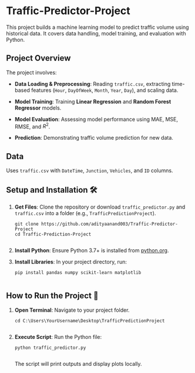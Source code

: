 # Traffic-Predictor-Project

This project builds a machine learning model to predict traffic volume using historical data. It covers data handling, model training, and evaluation with Python.

## Project Overview

The project involves:

* **Data Loading & Preprocessing**: Reading `traffic.csv`, extracting time-based features (`Hour`, `DayOfWeek`, `Month`, `Year`, `Day`), and scaling data.

* **Model Training**: Training **Linear Regression** and **Random Forest Regressor** models.

* **Model Evaluation**: Assessing model performance using MAE, MSE, RMSE, and $R^2$.

* **Prediction**: Demonstrating traffic volume prediction for new data.

## Data

Uses `traffic.csv` with `DateTime`, `Junction`, `Vehicles`, and `ID` columns.

## Setup and Installation 🛠️

1.  **Get Files**: Clone the repository or download `traffic_predictor.py` and `traffic.csv` into a folder (e.g., `TrafficPredictionProject`).

    ```
    git clone https://github.com/adityaanand003/Traffic-Predictor-Project
    cd Traffic-Prediction-Project


    ```

2.  **Install Python**: Ensure Python 3.7+ is installed from [python.org](https://www.python.org/downloads/).

3.  **Install Libraries**: In your project directory, run:

    ```
    pip install pandas numpy scikit-learn matplotlib


    ```

## How to Run the Project 🚀

1.  **Open Terminal**: Navigate to your project folder.

    ```
    cd C:\Users\YourUsername\Desktop\TrafficPredictionProject


    ```

2.  **Execute Script**: Run the Python file:

    ```
    python traffic_predictor.py


    ```

    The script will print outputs and display plots locally.
